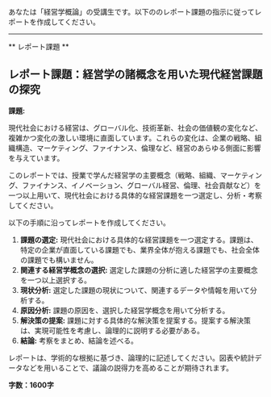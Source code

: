 あなたは「経営学概論」の受講生です。以下ののレポート課題の指示に従ってレポートを作成してください。

---------------------------------------
** レポート課題 **

## レポート課題：経営学の諸概念を用いた現代経営課題の探究

**課題:**

現代社会における経営は、グローバル化、技術革新、社会の価値観の変化など、複雑かつ変化の激しい環境に直面しています。これらの変化は、企業の戦略、組織構造、マーケティング、ファイナンス、倫理など、経営のあらゆる側面に影響を与えています。

このレポートでは、授業で学んだ経営学の主要概念（戦略、組織、マーケティング、ファイナンス、イノベーション、グローバル経営、倫理、社会貢献など）を一つ以上用いて、現代社会における具体的な経営課題を一つ選定し、分析・考察してください。

以下の手順に沿ってレポートを作成してください。

1. **課題の選定:** 現代社会における具体的な経営課題を一つ選定する。課題は、特定の企業が直面している課題でも、業界全体が抱える課題でも、社会全体の課題でも構いません。
2. **関連する経営学概念の選択:** 選定した課題の分析に適した経営学の主要概念を一つ以上選択する。
3. **現状分析:** 選定した課題の現状について、関連するデータや情報を用いて分析する。
4. **原因分析:** 課題の原因を、選択した経営学概念を用いて分析する。
5. **解決策の提案:** 課題に対する具体的な解決策を提案する。提案する解決策は、実現可能性を考慮し、論理的に説明する必要がある。
6. **結論:** 考察をまとめ、結論を述べる。

レポートは、学術的な根拠に基づき、論理的に記述してください。図表や統計データなどを用いることで、議論の説得力を高めることが期待されます。


**字数：1600字**
